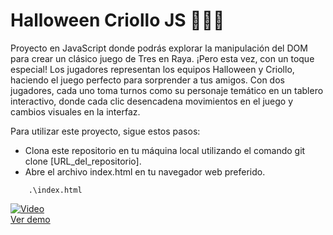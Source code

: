 # Halloween Criollo JS 🧛‍🎃🎸
Proyecto en JavaScript donde podrás explorar la manipulación del DOM para crear un clásico juego de Tres en Raya. ¡Pero esta vez, con un toque especial! Los jugadores representan los equipos Halloween y Criollo, haciendo el juego perfecto para sorprender a tus amigos. Con dos jugadores, cada uno toma turnos como su personaje temático en un tablero interactivo, donde cada clic desencadena movimientos en el juego y cambios visuales en la interfaz.

Para utilizar este proyecto, sigue estos pasos:

- Clona este repositorio en tu máquina local utilizando el comando git clone [URL_del_repositorio].
- Abre el archivo index.html en tu navegador web preferido.

```
    .\index.html
```
[![Video](https://img.youtube.com/vi/uMBzC09BLy4/0.jpg)](https://www.youtube.com/watch?v=uMBzC09BLy4)  
[Ver demo](https://www.youtube.com/watch?v=uMBzC09BLy4)
